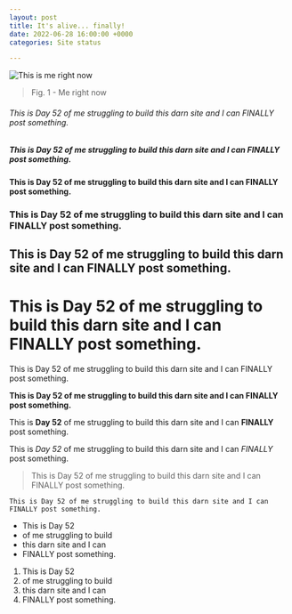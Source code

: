 ```yaml
---
layout: post
title: It's alive... finally!
date: 2022-06-28 16:00:00 +0000
categories: Site status

---
```

![This is me right now](https://img3.stockfresh.com/files/k/kurhan/m/94/431586_stock-photo-business-success.jpg "This is me right now")

> Fig. 1 - Me right now

###### This is Day 52 of me struggling to build this darn site and I can FINALLY post something.

##### This is Day 52 of me struggling to build this darn site and I can FINALLY post something.

#### This is Day 52 of me struggling to build this darn site and I can FINALLY post something.

### This is Day 52 of me struggling to build this darn site and I can FINALLY post something.

## This is Day 52 of me struggling to build this darn site and I can FINALLY post something.

# This is Day 52 of me struggling to build this darn site and I can FINALLY post something.

This is Day 52 of me struggling to build this darn site and I can FINALLY post something.

**This is Day 52 of me struggling to build this darn site and I can FINALLY post something.**

This is **Day 52** of me struggling to build this darn site and I can **FINALLY** post something.

This is _Day 52_ of me struggling to build this darn site and I can _FINALLY_ post something.

> This is Day 52 of me struggling to build this darn site and I can FINALLY post something.

    This is Day 52 of me struggling to build this darn site and I can FINALLY post something.

* This is Day 52
* of me struggling to build 
* this darn site and I can 
* FINALLY post something.

1. This is Day 52
2.  of me struggling to build
3.  this darn site and I can 
4. FINALLY post something.